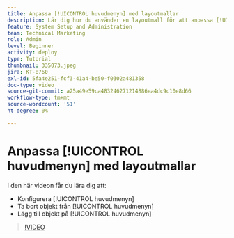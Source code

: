 ```yaml
---
title: Anpassa [!UICONTROL huvudmenyn] med layoutmallar
description: Lär dig hur du använder en layoutmall för att anpassa [!UICONTROL huvudmenyn].
feature: System Setup and Administration
team: Technical Marketing
role: Admin
level: Beginner
activity: deploy
type: Tutorial
thumbnail: 335073.jpeg
jira: KT-8760
exl-id: 5fa4e251-fcf3-41a4-be50-f0302a481358
doc-type: video
source-git-commit: a25a49e59ca483246271214886ea4dc9c10e8d66
workflow-type: tm+mt
source-wordcount: '51'
ht-degree: 0%

---
```


# Anpassa [!UICONTROL huvudmenyn] med layoutmallar

I den här videon får du lära dig att:

* Konfigurera [!UICONTROL huvudmenyn]
* Ta bort objekt från [!UICONTROL huvudmenyn]
* Lägg till objekt på [!UICONTROL huvudmenyn]


>[!VIDEO](https://video.tv.adobe.com/v/335073/?quality=12&learn=on)
